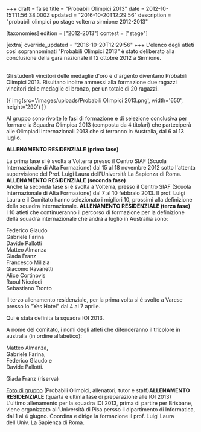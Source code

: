 +++
draft = false
title = "Probabili Olimpici 2013"
date = 2012-10-15T11:56:38.000Z
updated = "2016-10-20T12:29:56"
description = "probabili olimpici po stage volterra sirmione 2012-2013"

[taxonomies]
edition = ["2012-2013"]
contest = ["stage"]

[extra]
override_updated = "2016-10-20T12:29:56"
+++
L'elenco degli atleti così soprannominati "Probabili Olimpici 2013" è stato deliberato alla conclusione della gara nazionale il 12 ottobre 2012 a Sirmione.

<br/> Gli studenti vincitori delle medaglie d'oro e d'argento diventano Probabili Olimpici 2013. Risultano inoltre ammessi alla formazione due ragazzi vincitori delle medaglie di bronzo, per un totale di 20 ragazzi.

{{ img(src='/images/uploads/Probabili Olimpici 2013.png', width='650', height='290') }}

Al gruppo sono rivolte le fasi di formazione e di selezione conclusiva per formare la Squadra Olimpica 2013 (composta da 4 titolari) che parteciperà alle Olimpiadi Internazionali 2013 che si terranno in Australia, dal 6 al 13 luglio.

**ALLENAMENTO RESIDENZIALE (prima fase)**

La prima fase si è svolta a Volterra presso il Centro SIAF (Scuola Internazionale di Alta Formazione) dal 15 al 18 novembre 2012 sotto l'attenta supervisione del Prof. Luigi Laura dell'Università La Sapienza di Roma. **ALLENAMENTO RESIDENZIALE (seconda fase)**<br/> Anche la seconda fase si è svolta a Volterra, presso il Centro SIAF (Scuola Internazionale di Alta Formazione) dal 7 al 10 febbraio 2013. Il prof. Luigi Laura e il Comitato hanno selezionato i migliori 10, prossimi alla definizione della squadra internazionale. **ALLENAMENTO RESIDENZIALE (terza fase)**<br/> I 10 atleti che continueranno il percorso di formazione per la definizione della squadra internazionale che andrà a luglio in Austrailia sono:

Federico Glaudo<br/>Gabriele Farina<br/>Davide Pallotti<br/>Matteo Almanza<br/>Giada Franz<br/>Francesco Milizia<br/>Giacomo Ravanetti<br/>Alice Cortinovis<br/>Raoul Nicolodi<br/>Sebastiano Tronto

Il terzo allenamento residenziale, per la prima volta si è svolto a Varese presso lo "Yes Hotel" dal 4 al 7 aprile.

Qui è stata definita la squadra IOI 2013.

A nome del comitato, i nomi degli atleti che difenderanno il tricolore in australia (in ordine alfabetico):

Matteo Almanza,<br/> Gabriele Farina,<br/> Federico Glaudo e<br/> Davide Pallotti.

Giada Franz (riserva)

[Foto di gruppo](/images/uploads/image.jpeg) (Probabili Olimpici, allenatori, tutor e staff)**ALLENAMENTO RESIDENZIALE** (quarta e ultima fase di preparazione alle IOI 2013)<br/> L'ultimo allenamento per la squadra IOI 2013, prima di partire per Brisbane, viene organizzato all'Università di Pisa persso il dipartimento di Informatica, dal 1 al 4 giugno. Coordina e dirige la formazione il prof. Luigi Laura dell'Univ. La Sapienza di Roma.
